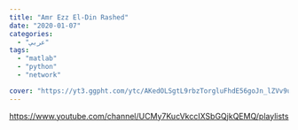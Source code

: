 ```yaml
---
title: "Amr Ezz El-Din Rashed"
date: "2020-01-07"
categories:
  - "عربي"
tags:
  - "matlab"
  - "python"
  - "network"

cover: "https://yt3.ggpht.com/ytc/AKedOLSgtL9rbzTorgluFhdE56goJn_lZVv9uBM41VImLg=s88-c-k-c0x00ffffff-no-rj"
---
```


https://www.youtube.com/channel/UCMy7KucVkccIXSbGQjkQEMQ/playlists
